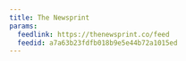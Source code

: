 ```yaml
---
title: The Newsprint
params:
  feedlink: https://thenewsprint.co/feed
  feedid: a7a63b23fdfb018b9e5e44b72a1015ed
---
```

